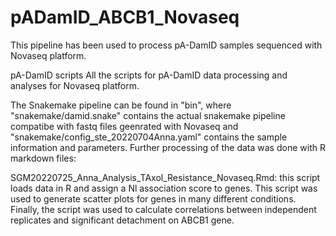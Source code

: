 # pADamID_ABCB1_Novaseq
This pipeline has been used to process pA-DamID samples sequenced with Novaseq platform.

pA-DamID scripts
All the scripts for pA-DamID data processing and analyses for Novaseq platform.

The Snakemake pipeline can be found in "bin", where "snakemake/damid.snake" contains the actual snakemake pipeline compatibe with fastq files geenrated with Novaseq and "snakemake/config_ste_20220704Anna.yaml" contains the sample information and parameters. Further processing of the data was done with R markdown files:

SGM20220725_Anna_Analysis_TAxol_Resistance_Novaseq.Rmd: this script loads data in R and assign a Nl association score to genes. This script was used to generate  scatter plots for genes in many different conditions. Finally, the script was used to calculate correlations between independent replicates and significant detachment on ABCB1 gene.

